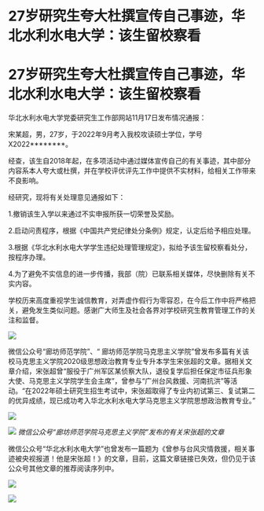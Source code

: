 # 27岁研究生夸大杜撰宣传自己事迹，华北水利水电大学：该生留校察看

# 27岁研究生夸大杜撰宣传自己事迹，华北水利水电大学：该生留校察看

华北水利水电大学党委研究生工作部网站11月17日发布情况通报：

宋某超，男，27岁，于2022年9月考入我校攻读硕士学位，学号X2022********。

经查，该生自2018年起，在多项活动中通过媒体宣传自己的有关事迹，其中部分内容系本人夸大或杜撰，并在学校评优评先工作中提供不实材料，给相关工作带来不良影响。

经研究，现将有关处理意见通报如下：

1.撤销该生入学以来通过不实申报所获一切荣誉及奖励。

2.启动问责程序，根据《中国共产党纪律处分条例》规定，认定后给予相应处理。

3.根据《华北水利水电大学学生违纪处理管理规定》，拟给予该生留校察看处分，按程序办理。

4.为了避免不实信息的进一步传播，我部（院）已联系相关媒体，尽快删除有关不实内容。

学校历来高度重视学生诚信教育，对弄虚作假行为零容忍，在今后工作中将严格把关，避免发生类似问题。感谢广大师生及社会各界对学校研究生教育管理工作的关注和监督。

![](https://inews.gtimg.com/om_bt/Ov4NXRWo2ziS6IMJhFRuPOZYmDADcp4sFiwOwQxU86SvsAA/1000)

微信公众号“廊坊师范学院”、“
廊坊师范学院马克思主义学院”曾发布多篇有关该校马克思主义学院2020级思想政治教育专业专升本学生宋张超的文章。据相关文章介绍，宋张超曾“服役于广州军区某侦察大队，退役复学后担任保定市征兵形象大使、马克思主义学院学生会主席”，曾参与“广州台风救援、河南抗洪”等活动。“在2022年硕士研究生招生考试中，宋张超取得了专业内初试第三、复试第二的优异成绩，现已成功考入华北水利水电大学马克思主义学院思想政治教育专业。”

![](https://inews.gtimg.com/om_bt/OK312JnP_gXeHPyXmmWeokrDjVCAqiqt5OcoT_HiNGVOoAA/1000)

![](https://inews.gtimg.com/om_bt/O9N5Ty89oWSF2O-Ix62f8mcWEO8g-RZvBZANzS1zhTC4EAA/1000)
_微信公众号“廊坊师范学院马克思主义学院”发布的有关宋张超的文章_

微信公众号“华北水利水电大学”也曾发布一篇题为《曾参与台风灾情救援，相关事迹被央视报道！他是宋张超！》的文章，目前，这篇文章链接已失效，但仍见于该公众号其他文章的推荐阅读序列中。

![](https://inews.gtimg.com/om_bt/OVFSI3R8RvmVrgtzizpMppjstj6N_RqVBycqJFrShtr8QAA/1000)

![](https://inews.gtimg.com/om_bt/OIt1TH9VNaML4td9Lw8SKShivr4XOlO41t-83CaDQkGmcAA/1000)

